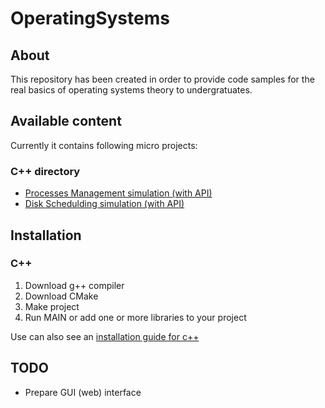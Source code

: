 # OperatingSystems
## About
This repository has been created in order to provide code samples for the real basics of operating systems theory to undergratuates. <br />

## Available content
Currently it contains following micro projects:
### C++ directory
* [Processes Management simulation (with API)](cpp/processes-management) 
* [Disk Schedulding simulation (with API)](cpp/disk-management)

## Installation
### C++
1. Download g++ compiler
2. Download CMake
3. Make project
4. Run MAIN or add one or more libraries to your project

Use can also see an [installation guide for c++](cpp/INSTALL.md)

## TODO
* Prepare GUI (web) interface
